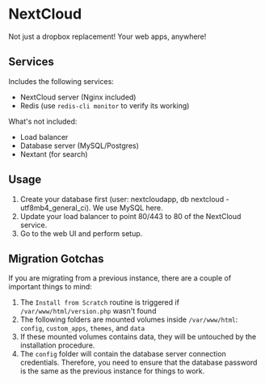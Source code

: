 NextCloud
========
Not just a dropbox replacement! Your web apps, anywhere!

Services
--------
Includes the following services:
- NextCloud server (Nginx included)
- Redis (use `redis-cli monitor` to verify its working)

What's not included:
- Load balancer
- Database server (MySQL/Postgres)
- Nextant (for search)

Usage
-----
1. Create your database first (user: nextcloudapp, db nextcloud - utf8mb4_general_ci). We use MySQL here.
2. Update your load balancer to point 80/443 to 80 of the NextCloud service.
3. Go to the web UI and perform setup.

Migration Gotchas
-----------------
If you are migrating from a previous instance, there are a couple of important things to mind:
1. The `Install from Scratch` routine is triggered if `/var/www/html/version.php` wasn't found
2. The following folders are mounted volumes inside `/var/www/html`: `config`, `custom_apps`, `themes`, and `data`
3. If these mounted volumes contains data, they will be untouched by the installation procedure.
4. The `config` folder will contain the database server connection credentials. Therefore, you need to ensure that the database 
password is the same as the previous instance for things to work.
